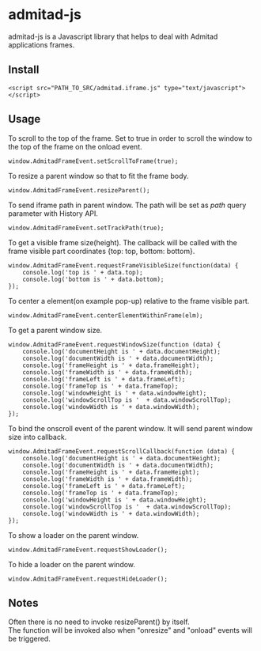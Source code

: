 admitad-js
==================

admitad-js is a Javascript library that helps to deal with Admitad applications frames.

Install
----------

    <script src="PATH_TO_SRC/admitad.iframe.js" type="text/javascript"></script>

Usage
-------

To scroll to the top of the frame. Set to true in order to scroll the window
to the top of the frame on the onload event.

    window.AdmitadFrameEvent.setScrollToFrame(true);

To resize a parent window so that to fit the frame body.

    window.AdmitadFrameEvent.resizeParent();

To send iframe path in parent window. The path will be set as *path* query parameter with History API.

    window.AdmitadFrameEvent.setTrackPath(true);

To get a visible frame size(height). The callback will be called
with the frame visible part coordinates {top: top, bottom: bottom}.

    window.AdmitadFrameEvent.requestFrameVisibleSize(function(data) {
        console.log('top is ' + data.top);
        console.log('bottom is ' + data.bottom);
    });

To center a element(on example pop-up) relative to the frame visible part.

    window.AdmitadFrameEvent.centerElementWithinFrame(elm);

To get a parent window size.

    window.AdmitadFrameEvent.requestWindowSize(function (data) {
        console.log('documentHeight is ' + data.documentHeight);
        console.log('documentWidth is ' + data.documentWidth);
        console.log('frameHeight is ' + data.frameHeight);
        console.log('frameWidth is ' + data.frameWidth);
        console.log('frameLeft is ' + data.frameLeft);
        console.log('frameTop is ' + data.frameTop);
        console.log('windowHeight is ' + data.windowHeight);
        console.log('windowScrollTop is '  + data.windowScrollTop);
        console.log('windowWidth is ' + data.windowWidth);
    });

To bind the onscroll event of the parent window. It will send parent window size into callback.

    window.AdmitadFrameEvent.requestScrollCallback(function (data) {
        console.log('documentHeight is ' + data.documentHeight);
        console.log('documentWidth is ' + data.documentWidth);
        console.log('frameHeight is ' + data.frameHeight);
        console.log('frameWidth is ' + data.frameWidth);
        console.log('frameLeft is ' + data.frameLeft);
        console.log('frameTop is ' + data.frameTop);
        console.log('windowHeight is ' + data.windowHeight);
        console.log('windowScrollTop is '  + data.windowScrollTop);
        console.log('windowWidth is ' + data.windowWidth);
    });

To show a loader on the parent window.

    window.AdmitadFrameEvent.requestShowLoader();

To hide a loader on the parent window.

    window.AdmitadFrameEvent.requestHideLoader();

Notes
------

Often there is no need to invoke resizeParent() by itself.  
The function will be invoked also when "onresize" and "onload" events will be triggered.
